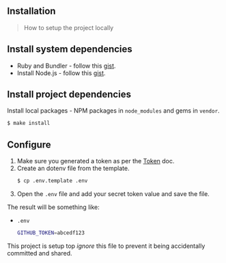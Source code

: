 ## Installation
> How to setup the project locally


## Install system dependencies

- Ruby and Bundler - follow this [gist](https://gist.github.com/3af38fca4e2903cdedfb8402c18b2936).
- Install Node.js - follow this [gist](https://gist.github.com/MichaelCurrin/aa1fc56419a355972b96bce23f3bccba).


## Install project dependencies

Install local packages - NPM packages in `node_modules` and gems in `vendor`.

```sh
$ make install
```


## Configure

1. Make sure you generated a token as per the [Token](token.md) doc.
2. Create an dotenv file from the template.
    ```sh
    $ cp .env.template .env
    ```
3. Open the `.env` file and add your secret token value and save the file.

The result will be something like:

- `.env`
    ```sh
    GITHUB_TOKEN=abcedf123
    ```

This project is setup top _ignore_ this file to prevent it being accidentally committed and shared.
